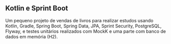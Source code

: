 ## Kotlin e Sprint Boot
Um pequeno projeto de vendas de livros para realizar estudos usando Kotlin, Gradle, Spring Boot, Spring Data, JPA, Sprint Security, PostgreSQL, Flyway, e testes unitários realizados com MockK e uma parte com banco de dados em memória (H2).
